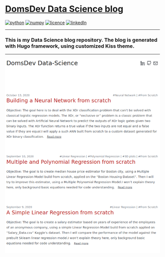 
# <a href="https://domsdev.github.io/Data-science-blog/">DomsDev Data Science blog</a>

[![python](https://img.shields.io/badge/-Hugo-ff2e9e?style=plastic)](https://gohugo.io/)
[![numpy](https://img.shields.io/badge/-Kiss-a31375?style=plastic)](https://github.com/ribice/kiss)
[![licence](https://img.shields.io/badge/licence-MIT-yellow?style=plastic)](https://github.com/Domsdev/Data-science-blog/blob/main/MIT%20Licence.md)
[![linkedIn](https://img.shields.io/badge/-LinkedIn%20-blue?style=plastic)](https://www.linkedin.com/in/dominique-pothin-dev/)

---

### This is my Data Science blog repository. The blog is generated with Hugo framework, using customized Kiss theme.
---

![png](/images/README/2021-12-12/My_blog_screenshot.png#c)
